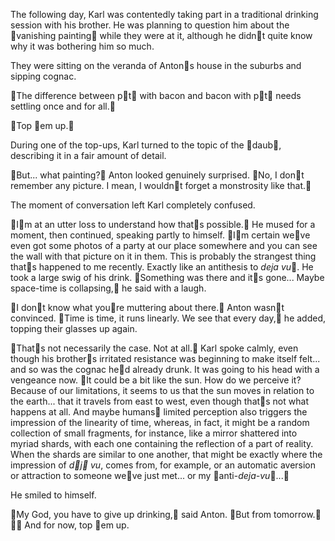 The following day, Karl was contentedly taking part in a traditional drinking session with his brother. He was planning to question him about the vanishing painting while they were at it, although he didnt quite know why it was bothering him so much.

They were sitting on the veranda of Antons house in the suburbs and sipping cognac.

The difference between pt with bacon and bacon with pt needs settling once and for all.

Top em up.

During one of the top-ups, Karl turned to the topic of the daub, describing it in a fair amount of detail.

But... what painting? Anton looked genuinely surprised. No, I dont remember any picture. I mean, I wouldnt forget a monstrosity like that.

The moment of conversation left Karl completely confused. 

Im at an utter loss to understand how thats possible. He mused for a moment, then continued, speaking partly to himself. Im certain weve even got some photos of a party at our place somewhere and you can see the wall with that picture on it in them. This is probably the strangest thing thats happened to me recently. Exactly like an antithesis to *deja vu*. He took a large swig of his drink. Something was there and its gone... Maybe space-time is collapsing, he said with a laugh.

I dont know what youre muttering about there. Anton wasnt convinced. Time is time, it runs linearly. We see that every day, he added, topping their glasses up again.

Thats not necessarily the case. Not at all. Karl spoke calmly, even though his brothers irritated resistance was beginning to make itself felt... and so was the cognac hed already drunk. It was going to his head with a vengeance now. It could be a bit like the sun. How do we perceive it? Because of our limitations, it seems to us that the sun moves in relation to the earth... that it travels from east to west, even though thats not what happens at all. And maybe humans limited perception also triggers the impression of the linearity of time, whereas, in fact, it might be a random collection of small fragments, for instance, like a mirror shattered into myriad shards, with each one containing the reflection of a part of reality. When the shards are similar to one another, that might be exactly where the impression of *dj vu*, comes from, for example, or an automatic aversion or attraction to someone weve just met... or my anti-*deja-vu*... 

He smiled to himself.

My God, you have to give up drinking, said Anton. But from tomorrow.  And for now, top em up. 